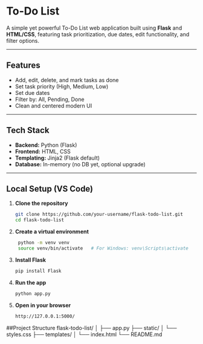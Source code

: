#  To-Do List

A simple yet powerful To-Do List web application built using **Flask** and **HTML/CSS**, featuring task prioritization, due dates, edit functionality, and filter options.

---

## Features

- Add, edit, delete, and mark tasks as done
- Set task priority (High, Medium, Low)
- Set due dates
- Filter by: All, Pending, Done
- Clean and centered modern UI

---

## Tech Stack

- **Backend:** Python (Flask)
- **Frontend:** HTML, CSS
- **Templating:** Jinja2 (Flask default)
- **Database:** In-memory (no DB yet, optional upgrade)

---

## Local Setup (VS Code)

1. **Clone the repository**
   ```bash
   git clone https://github.com/your-username/flask-todo-list.git
   cd flask-todo-list

2. **Create a virtual environment**
   ```bash
    python -m venv venv
    source venv/bin/activate   # For Windows: venv\Scripts\activate
3. **Install Flask**
      ```bash
      pip install Flask

4. **Run the app**
      ```bash
      python app.py

5. **Open in your browser**
      ```bash
      http://127.0.0.1:5000/

##Project Structure
flask-todo-list/
│
├── app.py
├── static/
│   └── styles.css
├── templates/
│   └── index.html
└── README.md
